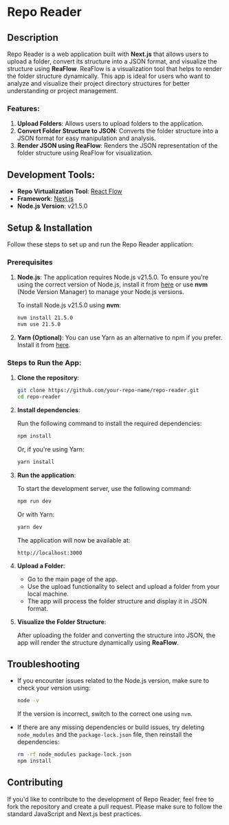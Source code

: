 # Repo Reader

## Description

Repo Reader is a web application built with **Next.js** that allows users to upload a folder, convert its structure into a JSON format, and visualize the structure using **ReaFlow**. ReaFlow is a visualization tool that helps to render the folder structure dynamically. This app is ideal for users who want to analyze and visualize their project directory structures for better understanding or project management.

### Features:
1. **Upload Folders**: Allows users to upload folders to the application.
2. **Convert Folder Structure to JSON**: Converts the folder structure into a JSON format for easy manipulation and analysis.
3. **Render JSON using ReaFlow**: Renders the JSON representation of the folder structure using ReaFlow for visualization.

## Development Tools:

- **Repo Virtualization Tool**: [React Flow](https://reactflow.dev/)
- **Framework**: [Next.js](https://nextjs.org/)
- **Node.js Version**: v21.5.0

## Setup & Installation

Follow these steps to set up and run the Repo Reader application:

### Prerequisites

1. **Node.js**: The application requires Node.js v21.5.0. To ensure you're using the correct version of Node.js, install it from [here](https://nodejs.org/) or use **nvm** (Node Version Manager) to manage your Node.js versions.

   To install Node.js v21.5.0 using **nvm**:

   ```bash
   nvm install 21.5.0
   nvm use 21.5.0
   ```

2. **Yarn (Optional)**: You can use Yarn as an alternative to npm if you prefer. Install it from [here](https://yarnpkg.com/getting-started/install).

### Steps to Run the App:

1. **Clone the repository**:

   ```bash
   git clone https://github.com/your-repo-name/repo-reader.git
   cd repo-reader
   ```

2. **Install dependencies**:

   Run the following command to install the required dependencies:

   ```bash
   npm install
   ```

   Or, if you're using Yarn:

   ```bash
   yarn install
   ```

3. **Run the application**:

   To start the development server, use the following command:

   ```bash
   npm run dev
   ```

   Or with Yarn:

   ```bash
   yarn dev
   ```

   The application will now be available at:

   ```
   http://localhost:3000
   ```

4. **Upload a Folder**:

   - Go to the main page of the app.
   - Use the upload functionality to select and upload a folder from your local machine.
   - The app will process the folder structure and display it in JSON format.

5. **Visualize the Folder Structure**:

   After uploading the folder and converting the structure into JSON, the app will render the structure dynamically using **ReaFlow**.

## Troubleshooting

- If you encounter issues related to the Node.js version, make sure to check your version using:

  ```bash
  node -v
  ```

  If the version is incorrect, switch to the correct one using `nvm`.

- If there are any missing dependencies or build issues, try deleting `node_modules` and the `package-lock.json` file, then reinstall the dependencies:

  ```bash
  rm -rf node_modules package-lock.json
  npm install
  ```

## Contributing

If you'd like to contribute to the development of Repo Reader, feel free to fork the repository and create a pull request. Please make sure to follow the standard JavaScript and Next.js best practices.
